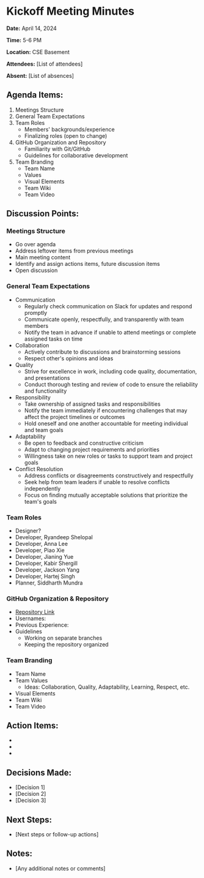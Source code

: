 # Kickoff Meeting Minutes

**Date:** April 14, 2024

**Time:** 5-6 PM

**Location:** CSE Basement

**Attendees:** [List of attendees]

**Absent:** [List of absences]

## Agenda Items:

1. Meetings Structure
2. General Team Expectations
3. Team Roles
   - Members' backgrounds/experience
   - Finalizing roles (open to change)
4. GitHub Organization and Repository
   - Familiarity with Git/GitHub
   - Guidelines for collaborative development
5. Team Branding
   - Team Name
   - Values
   - Visual Elements
   - Team Wiki
   - Team Video

## Discussion Points:

### Meetings Structure

- Go over agenda
- Address leftover items from previous meetings
- Main meeting content
- Identify and assign actions items, future discussion items
- Open discussion

### General Team Expectations
- Communication
  - Regularly check communication on Slack for updates and respond promptly
  - Communicate openly, respectfully, and transparently with team members
  - Notify the team in advance if unable to attend meetings or complete assigned tasks on time
- Collaboration
  - Actively contribute to discussions and brainstorming sessions
  - Respect other's opinions and ideas
- Quality
  - Strive for excellence in work, including code quality, documentation, and presentations
  - Conduct thorough testing and review of code to ensure the reliability and functionality
- Responsibility
  - Take ownership of assigned tasks and responsibilities
  - Notify the team immediately if encountering challenges that may affect the project timelines or outcomes
  - Hold oneself and one another accountable for meeting individual and team goals
- Adaptability
  - Be open to feedback and constructive criticism
  - Adapt to changing project requirements and priorities
  - Willingness take on new roles or tasks to support team and project goals
- Conflict Resolution
  - Address conflicts or disagreements constructively and respectfully
  - Seek help from team leaders if unable to resolve conflicts independently
  - Focus on finding mutually acceptable solutions that prioritize the team's goals

### Team Roles
- Designer?
- Developer, Ryandeep Shelopal
- Developer, Anna Lee
- Developer, Piao Xie
- Developer, Jianing Yue
- Developer, Kabir Shergill
- Developer, Jackson Yang
- Developer, Hartej Singh
- Planner, Siddharth Mundra

### GitHub Organization & Repository
- [Repository Link](https://github.com/cse110-sp24-group33/cse110-sp24-group33)
- Usernames:
- Previous Experience:
- Guidelines
  - Working on separate branches
  - Keeping the repository organized

### Team Branding
- Team Name
- Team Values
  - Ideas: Collaboration, Quality, Adaptability, Learning, Respect, etc.
- Visual Elements
- Team Wiki
- Team Video

## Action Items:

- [Responsible Person]: [Task]
- [Responsible Person]: [Task]
- [Responsible Person]: [Task]

## Decisions Made:

- [Decision 1]
- [Decision 2]
- [Decision 3]

## Next Steps:

- [Next steps or follow-up actions]

## Notes:

- [Any additional notes or comments]

